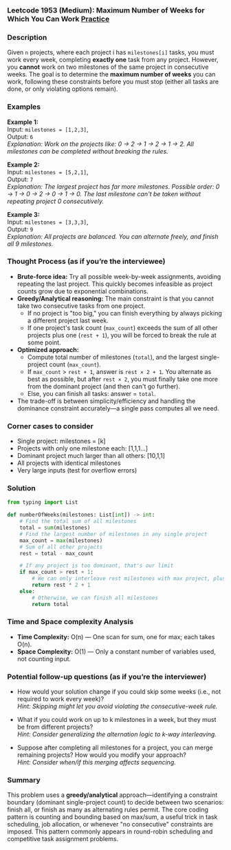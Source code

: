 ### Leetcode 1953 (Medium): Maximum Number of Weeks for Which You Can Work [Practice](https://leetcode.com/problems/maximum-number-of-weeks-for-which-you-can-work)

### Description  
Given `n` projects, where each project i has `milestones[i]` tasks, you must work every week, completing **exactly one** task from any project. However, you **cannot** work on two milestones of the same project in consecutive weeks. The goal is to determine the **maximum number of weeks** you can work, following these constraints before you must stop (either all tasks are done, or only violating options remain).

### Examples  

**Example 1:**  
Input: `milestones = [1,2,3]`,  
Output: `6`  
*Explanation: Work on the projects like: 0 → 2 → 1 → 2 → 1 → 2. All milestones can be completed without breaking the rules.*

**Example 2:**  
Input: `milestones = [5,2,1]`,  
Output: `7`  
*Explanation: The largest project has far more milestones. Possible order: 0 → 1 → 0 → 2 → 0 → 1 → 0. The last milestone can't be taken without repeating project 0 consecutively.*

**Example 3:**  
Input: `milestones = [3,3,3]`,  
Output: `9`  
*Explanation: All projects are balanced. You can alternate freely, and finish all 9 milestones.*


### Thought Process (as if you’re the interviewee)  
- **Brute-force idea:** Try all possible week-by-week assignments, avoiding repeating the last project. This quickly becomes infeasible as project counts grow due to exponential combinations.
- **Greedy/Analytical reasoning:** The main constraint is that you cannot take two consecutive tasks from one project.  
  - If no project is "too big," you can finish everything by always picking a different project last week.
  - If one project's task count (`max_count`) exceeds the sum of all other projects plus one (`rest + 1`), you will be forced to break the rule at some point.
- **Optimized approach:**  
  - Compute total number of milestones (`total`), and the largest single-project count (`max_count`).
  - If `max_count` > `rest + 1`, answer is `rest × 2 + 1`. You alternate as best as possible, but after `rest × 2`, you must finally take one more from the dominant project (and then can't go further).
  - Else, you can finish all tasks: answer = `total`.
- The trade-off is between simplicity/efficiency and handling the dominance constraint accurately—a single pass computes all we need.

### Corner cases to consider  
- Single project: milestones = [k]
- Projects with only one milestone each: [1,1,1...]
- Dominant project much larger than all others: [10,1,1]
- All projects with identical milestones
- Very large inputs (test for overflow errors)


### Solution

```python
from typing import List

def numberOfWeeks(milestones: List[int]) -> int:
    # Find the total sum of all milestones
    total = sum(milestones)
    # Find the largest number of milestones in any single project
    max_count = max(milestones)
    # Sum of all other projects
    rest = total - max_count

    # If any project is too dominant, that's our limit
    if max_count > rest + 1:
        # We can only interleave rest milestones with max project, plus one more
        return rest * 2 + 1
    else:
        # Otherwise, we can finish all milestones
        return total
```

### Time and Space complexity Analysis  

- **Time Complexity:** O(n) — One scan for sum, one for max; each takes O(n).
- **Space Complexity:** O(1) — Only a constant number of variables used, not counting input.

### Potential follow-up questions (as if you’re the interviewer)  

- How would your solution change if you could skip some weeks (i.e., not required to work every week)?  
  *Hint: Skipping might let you avoid violating the consecutive-week rule.*

- What if you could work on up to k milestones in a week, but they must be from different projects?  
  *Hint: Consider generalizing the alternation logic to k-way interleaving.*

- Suppose after completing all milestones for a project, you can merge remaining projects? How would you modify your approach?  
  *Hint: Consider when/if this merging affects sequencing.*

### Summary
This problem uses a **greedy/analytical** approach—identifying a constraint boundary (dominant single-project count) to decide between two scenarios: finish all, or finish as many as alternating rules permit. The core coding pattern is counting and bounding based on max/sum, a useful trick in task scheduling, job allocation, or whenever "no consecutive" constraints are imposed. This pattern commonly appears in round-robin scheduling and competitive task assignment problems.